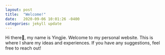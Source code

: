 ```yaml
---
layout: post
title:  "Welcome!"
date:   2020-09-06 10:01:26 -0400
categories: jekyll update
---
```

Hi there:wave:, my name is Yingjie. Welcome to my personal website. This is where I share my ideas and experiences.
If you have any suggestions, feel free to reach out!